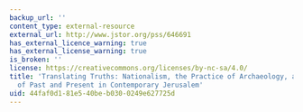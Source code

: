 ```yaml
---
backup_url: ''
content_type: external-resource
external_url: http://www.jstor.org/pss/646691
has_external_licence_warning: true
has_external_license_warning: true
is_broken: ''
license: https://creativecommons.org/licenses/by-nc-sa/4.0/
title: 'Translating Truths: Nationalism, the Practice of Archaeology, and the Remaking
  of Past and Present in Contemporary Jerusalem'
uid: 44faf0d1-81e5-40be-b030-0249e627725d
---
```

